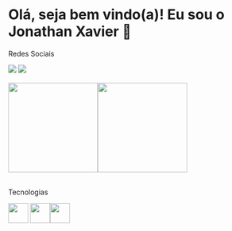<h1> Olá, seja bem vindo(a)! Eu sou o Jonathan Xavier 👋 </h1>

Redes Sociais

<div>
    <a href="https://www.instagram.com/jonathanxaavier/" target="_blank"><img src="https://img.shields.io/badge/Instagram-E4405F?style=for-the-badge&logo=instagram&logoColor=white" target="_blank"></a>
    <a href="https://www.linkedin.com/in/jonathan-xavier-b46205195/" target="_blank"><img src="https://img.shields.io/badge/LinkedIn-0077B5?style=for-the-badge&logo=linkedin&logoColor=white"></a>    
</div>
<br>
<div 
    a href="https://github.com/JonathanXaavier"><img height="180em" src="https://github-readme-stats.vercel.app/api?username=jonathanxaavier&show_icons=true&theme=dark&include_all_commits=true&count_private=true"/><img height="180em"  src="https://github-readme-stats.vercel.app/api/top-langs/?username=jonathanxaavier&layout=compact&langs_count=7&theme=dark"/>
</div>
<br>

Tecnologias


<img heigth="30" width="40" src="https://cdn.jsdelivr.net/gh/devicons/devicon/icons/javascript/javascript-original.svg" />   <img heigth="30" width="40" src="https://cdn.jsdelivr.net/gh/devicons/devicon/icons/html5/html5-original.svg" /><img heigth="30" width="40" src="https://cdn.jsdelivr.net/gh/devicons/devicon/icons/css3/css3-original.svg" />
